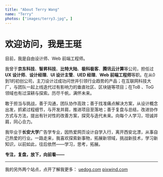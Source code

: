 ```yaml
---
title: "About Terry Wang"
name: "Terry"
photos: ["images/terry3.jpg", ]
---
```

# 欢迎访问，我是王珽

目前，我是自由设计师、Web 前端工程师。

我曾于**京东科技**、**智昇科技**、**比特大陆**、**极科极客**、**腾讯云计算**等公司，担任过**UX 设计师**、**设计经理**、**UI 设计主管**、**UED 经理**、**Web 前端工程师**等职。在从0到1的初创公司，主刀设计过成功问世并引领行业趋势的产品；在互联网科技大厂，与团队一起上线迭代过有影响力的垂直社区、区块链等项目；在ToB 、ToG 领域也有过深耕与探索。历尽千帆，满怀未来。

敢于担当与挑战，善于沟通，团队协作高效；善于找准痛点解决方案，从设计概念出发，抓紧过程细节，与开发并肩，推进项目至落地；善于复盘与总结，改进协作方式与方法，提出有针对性的改善方案，探究与迭代未来。向每个人学习，坦诚并肩，同心合力。

我毕业于**长安大学**广告学专业，因热爱网页设计自学入行，离开西安北漂，从事自己热爱的行业。一路走来，我喜欢探索新事物，拓展新领域，挑战新技术，学习新知识，以前如此，往后依然——学习，思考，拓展。

**专注，复盘，放下，向前看——**

---

我的另外两个站点，点开了解我更多：
[uedog.com](https://uedog.com) [pixwind.com](https://pixwind.com)



